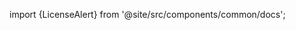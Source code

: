 import {LicenseAlert} from '@site/src/components/common/docs';

<LicenseAlert product="graphql-gateway" to="https://thedevoyage.gumroad.com/l/graphql-gateway" />
